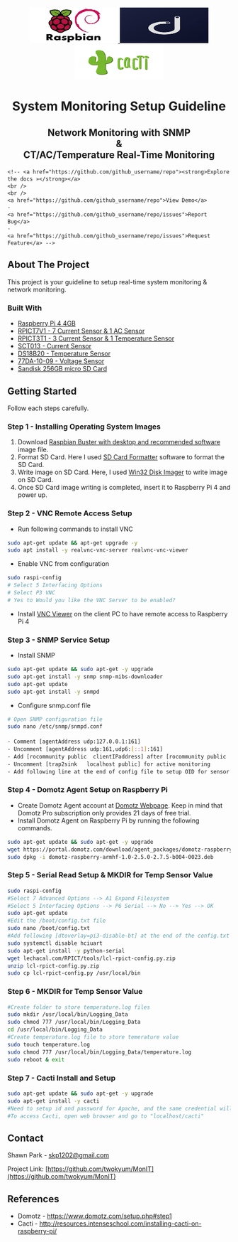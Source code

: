 
<!-- [![Contributors][contributors-shield]][contributors-url]
[![Forks][forks-shield]][forks-url]
[![Stargazers][stars-shield]][stars-url]
[![Issues][issues-shield]][issues-url]
[![MIT License][license-shield]][license-url]
[![LinkedIn][linkedin-shield]][linkedin-url] -->



<!-- PROJECT LOGO -->
<br />
<p align="center">
  <a href="https://github.com/twokyum/MonIT.git">
    <img src="images/RPI4_Logo.jfif" alt="RPI4LOGO" width="200" height="80">
  </a>
  <a href="https://github.com/twokyum/MonIT.git">
    <img src="images/Domotz_Logo.jfif" alt="DomotzLogo" width="200" height="80">
  </a>
  <a href="https://github.com/twokyum/MonIT.git">
    <img src="images/CACTI_LOGO.png" alt="CactiLogo" width="200" height="80">
  </a>

  <h1 align="center">System Monitoring Setup Guideline</h3>

  <p align="center">
    <h2 align="center">Network Monitoring with SNMP <br/> & <br/> CT/AC/Temperature Real-Time Monitoring</h2>  
    
    <!-- <a href="https://github.com/github_username/repo"><strong>Explore the docs »</strong></a>
    <br />
    <br />
    <a href="https://github.com/github_username/repo">View Demo</a>
    ·
    <a href="https://github.com/github_username/repo/issues">Report Bug</a>
    ·
    <a href="https://github.com/github_username/repo/issues">Request Feature</a> -->
  </p>
</p>



<!-- TABLE OF CONTENTS
## Table of Contents

* [About the Project](#about-the-project)
  * [Built With](#built-with)
* [Getting Started](#getting-started)
  * [Prerequisites](#prerequisites)
  * [Installation](#installation)
* [Usage](#usage)
* [Roadmap](#roadmap)
* [Contributing](#contributing)
* [License](#license)
* [Contact](#contact)
* [Acknowledgements](#acknowledgements)
 -->


<!-- ABOUT THE PROJECT -->
## About The Project
[SCT013_IMG]: images/SCT013_IMG.jfif
[PRICT7V1_IMG]: images/RPICT7V1_IMG.jfif
[RPICT3T1_IMG]: images/RPICT3T1_IMG.jpg

This project is your guideline to setup real-time system monitoring & network monitoring. 
<!-- **To avoid retyping too much info. Do a search and replace with your text editor for the following:** -->


### Built With

<!-- [![RPICT7V1 Module][PRICT7V1_IMG]](http://lechacalshop.com/gb/internetofthing/22-raspberrypi-7x-current-sensor-adaptor-1-voltage-emoncms.html) 
[![RPICT3T1 Module][RPICT3T1_IMG]](http://lechacalshop.com/gb/internetofthing/22-raspberrypi-7x-current-sensor-adaptor-1-voltage-emoncms.html) 
[![Current Sensor][SCT013_IMG]](http://lechacalshop.com/gb/internetofthing/16-sct-013-000-with-quality-jack-connector-emoncms-emonwrt.html)   -->
* [Raspberry Pi 4 4GB](https://www.raspberrypi.org/products/raspberry-pi-4-model-b/)
* [RPICT7V1 - 7 Current Sensor & 1 AC Sensor](http://lechacalshop.com/gb/internetofthing/22-raspberrypi-7x-current-sensor-adaptor-1-voltage-emoncms.html) 
* [RPICT3T1 - 3 Current Sensor & 1 Temperature Sensor](http://lechacalshop.com/gb/internetofthing/22-raspberrypi-7x-current-sensor-adaptor-1-voltage-emoncms.html)  
* [SCT013 - Current Sensor](http://lechacalshop.com/gb/internetofthing/16-sct-013-000-with-quality-jack-connector-emoncms-emonwrt.html)
* [DS18B20 - Temperature Sensor](https://www.amazon.com/s?k=ds18b20&ref=nb_sb_noss)
* [77DA-10-09 - Voltage Sensor](http://lechacalshop.com/gb/internetofthing/54-usacac.html)
* [Sandisk 256GB micro SD Card](https://www.amazon.com/SanDisk-256GB-microSDXC-Memory-Adapter/dp/B0758NHWS8)

<!-- GETTING STARTED -->
## Getting Started

Follow each steps carefully.

### <strong>Step 1 - Installing Operating System Images</strong>

1. Download [Raspbian Buster with desktop and recommended software](https://www.raspberrypi.org/downloads/raspbian/) image file.
2. Format SD Card. Here I used [SD Card Formatter](https://www.sdcard.org/downloads/formatter/) software to format the SD Card.
3. Write image on SD Card. Here, I used [Win32 Disk Imager](https://sourceforge.net/projects/win32diskimager/) to write image on SD Card. 
4. Once SD Card image writing is completed, insert it to Raspberry Pi 4 and power up. 


### <strong> Step 2 - VNC Remote Access Setup</strong> 
* Run following commands to install VNC
```sh
sudo apt-get update && apt-get upgrade -y
sudo apt install -y realvnc-vnc-server realvnc-vnc-viewer
```
* Enable VNC from configuration 
 ```sh
sudo raspi-config
# Select 5 Interfacing Options 
# Select P3 VNC
# Yes to Would you like the VNC Server to be enabled? 
```
* Install [VNC Viewer](https://www.realvnc.com/en/connect/download/viewer/) on the client PC to have remote access to Raspberry Pi 4


### <strong>Step 3 - SNMP Service Setup</strong>
* Install SNMP 
```sh
sudo apt-get update && sudo apt-get -y upgrade
sudo apt-get install -y snmp snmp-mibs-downloader
sudo apt-get update
sudo apt-get install -y snmpd
```
* Configure snmp.conf file 
```sh
# Open SNMP configuration file
sudo nano /etc/snmp/snmpd.conf

- Comment [agentAddress udp:127.0.0.1:161]
- Uncomment [agentAddress udp:161,udp6:[::1]:161]
- Add [rocommunity public  clientIPaddress] after [rocommunity public  localhost] for full access from the local host
- Uncomment [trap2sink   localhost public] for active monitoring
- Add following line at the end of config file to setup OID for sensor value [pass .1.3.6.1.2.1.25.1.7.1 /bin/sh /home/pi/Desktop/temp_snmp.sh -g]
```

### <strong> Step 4 - Domotz Agent Setup on Raspberry Pi </strong>
* Create Domotz Agent account at [Domotz Webpage](https://portal.domotz.com/signup?utm_source=domotz&utm_medium=website&utm_campaign=setup-step1). Keep in mind that Domotz Pro subscription only provides 21 days of free trial. 
* Install Domotz Agent on Raspberry Pi by running the following commands. 
```sh
sudo apt-get update && sudo apt-get -y upgrade
wget https://portal.domotz.com/download/agent_packages/domotz-raspberry-armhf-1.0-2.5.0-2.7.5-b004-0023.deb
sudo dpkg -i domotz-raspberry-armhf-1.0-2.5.0-2.7.5-b004-0023.deb
```


### <strong> Step 5 - Serial Read Setup & MKDIR for Temp Sensor Value </strong>
```sh
sudo raspi-config
#Select 7 Advanced Options --> A1 Expand Filesystem 
#Select 5 Interfacing Options --> P6 Serial --> No --> Yes --> OK 
sudo apt-get update
#Edit the /boot/config.txt file
sudo nano /boot/config.txt
#Add following [dtoverlay=pi3-disable-bt] at the end of the config.txt file.
sudo systemctl disable hciuart
sudo apt-get install -y python-serial
wget lechacal.com/RPICT/tools/lcl-rpict-config.py.zip
unzip lcl-rpict-config.py.zip
sudo cp lcl-rpict-config.py /usr/local/bin
```
### <strong> Step 6 - MKDIR for Temp Sensor Value </strong>
```sh
#Create folder to store temperature.log files
sudo mkdir /usr/local/bin/Logging_Data
sudo chmod 777 /usr/local/bin/Logging_Data
cd /usr/local/bin/Logging_Data
#Create temperature.log file to store temerature value
sudo touch temperature.log
sudo chmod 777 /usr/local/bin/Logging_Data/temperature.log
sudo reboot & exit
```


### <strong> Step 7 - Cacti Install and Setup</strong>
```sh
sudo apt-get update && sudo apt-get -y upgrade
sudo apt-get install -y cacti
#Need to setup id and password for Apache, and the same credential will be used when you try to log in Cacti GUI.
#To access Cacti, open web browser and go to "localhost/cacti"
```


<!-- ### Installation
 
* npm
```sh
npm install npm@latest -g
```


1. Clone the repo
```sh
git clone https://github.com/github_username/repo.git
```
2. Install NPM packages
```sh
npm install
``` -->



<!-- USAGE EXAMPLES
## Usage

Use this space to show useful examples of how a project can be used. Additional screenshots, code examples and demos work well in this space. You may also link to more resources.

_For more examples, please refer to the [Documentation](https://example.com)_ -->



<!-- ROADMAP
## Roadmap

See the [open issues](https://github.com/github_username/repo/issues) for a list of proposed features (and known issues).



CONTRIBUTING
## Contributing

Contributions are what make the open source community such an amazing place to be learn, inspire, and create. Any contributions you make are **greatly appreciated**.

1. Fork the Project
2. Create your Feature Branch (`git checkout -b feature/AmazingFeature`)
3. Commit your Changes (`git commit -m 'Add some AmazingFeature'`)
4. Push to the Branch (`git push origin feature/AmazingFeature`)
5. Open a Pull Request



<!-- LICENSE
## License

Distributed under the MIT License. See `LICENSE` for more information.
 -->

<!-- CONTACT -->
## Contact

Shawn Park - skp1202@gmail.com 

Project Link: [https://github.com/twokyum/MonIT](https://github.com/twokyum/MonIT)


## References
* Domotz - https://www.domotz.com/setup.php#step1
* Cacti - http://resources.intenseschool.com/installing-cacti-on-raspberry-pi/


<!-- ACKNOWLEDGEMENTS
## Acknowledgements

* []()
* []()
* []() -->





<!-- MARKDOWN LINKS & IMAGES -->
<!-- https://www.markdownguide.org/basic-syntax/#reference-style-links -->
[contributors-shield]: https://img.shields.io/github/contributors/othneildrew/Best-README-Template.svg?style=flat-square
[contributors-url]: https://github.com/othneildrew/Best-README-Template/graphs/contributors
[forks-shield]: https://img.shields.io/github/forks/othneildrew/Best-README-Template.svg?style=flat-square
[forks-url]: https://github.com/othneildrew/Best-README-Template/network/members
[stars-shield]: https://img.shields.io/github/stars/othneildrew/Best-README-Template.svg?style=flat-square
[stars-url]: https://github.com/othneildrew/Best-README-Template/stargazers
[issues-shield]: https://img.shields.io/github/issues/othneildrew/Best-README-Template.svg?style=flat-square
[issues-url]: https://github.com/othneildrew/Best-README-Template/issues
[license-shield]: https://img.shields.io/github/license/othneildrew/Best-README-Template.svg?style=flat-square
[license-url]: https://github.com/othneildrew/Best-README-Template/blob/master/LICENSE.txt
[linkedin-shield]: https://img.shields.io/badge/-LinkedIn-black.svg?style=flat-square&logo=linkedin&colorB=555
[linkedin-url]: https://linkedin.com/in/othneildrew
[product-screenshot]: images/screenshot.png
<!-- [SCT013-IMG]: images/SCT013_IMG.jfif
[PRICT7V1_IMG]: images/RPICT7V1_IMG.jfif
[RPICT3T1_IMG]: images/RPICT3T1_IMG.jpg -->